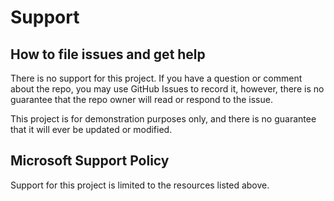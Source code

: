 # Support

## How to file issues and get help  

There is no support for this project.  If you have a question or comment about the repo, you may use GitHub Issues to record it, however, there is no guarantee that the repo owner will read or respond to the issue.

This project is for demonstration purposes only, and there is no guarantee that it will ever be updated or modified.

## Microsoft Support Policy  

Support for this project is limited to the resources listed above.
